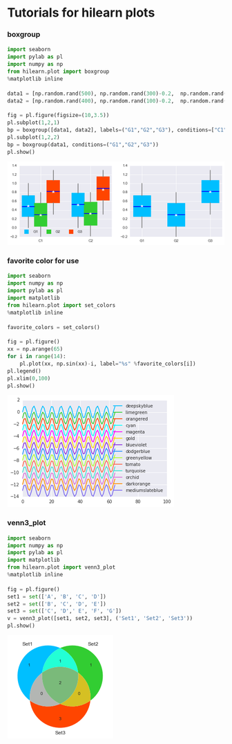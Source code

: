 
# Tutorials for hilearn plots

### boxgroup


```python
import seaborn
import pylab as pl
import numpy as np
from hilearn.plot import boxgroup
%matplotlib inline

data1 = [np.random.rand(500), np.random.rand(300)-0.2,  np.random.rand(100)+0.3]
data2 = [np.random.rand(400), np.random.rand(100)-0.2,  np.random.rand(150)+0.3]

fig = pl.figure(figsize=(10,3.5))
pl.subplot(1,2,1)
bp = boxgroup([data1, data2], labels=("G1","G2","G3"), conditions=["C1", "C2"])
pl.subplot(1,2,2)
bp = boxgroup(data1, conditions=("G1","G2","G3"))
pl.show()
```


![png](images/plot.output_1_0.png)


### favorite color for use


```python
import seaborn
import numpy as np
import pylab as pl
import matplotlib
from hilearn.plot import set_colors
%matplotlib inline
    
favorite_colors = set_colors()

fig = pl.figure()
xx = np.arange(65)
for i in range(14):
    pl.plot(xx, np.sin(xx)-i, label="%s" %favorite_colors[i])
pl.legend()
pl.xlim(0,100)
pl.show()
```


![png](images/plot.output_3_0.png)


### venn3_plot


```python
import seaborn
import numpy as np
import pylab as pl
import matplotlib
from hilearn.plot import venn3_plot
%matplotlib inline

fig = pl.figure()
set1 = set(['A', 'B', 'C', 'D'])
set2 = set(['B', 'C', 'D', 'E'])
set3 = set(['C', 'D',' E', 'F', 'G'])
v = venn3_plot([set1, set2, set3], ('Set1', 'Set2', 'Set3'))
pl.show()
```


![png](images/plot.output_5_0.png)



```python

```
